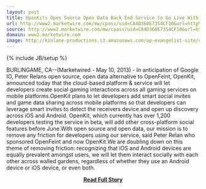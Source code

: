 ```yaml
---
layout: post
title: OpenKits Open Source Open Data Back End Service to Go Live With Universal Social Graph Across IOS Android for Frictionless User Acquisition and Sharing 
url: http://www2.marketwire.com/mw/cpass/uid=CA4D368E7354CF10&url=http%3A%2F%2Fwww2.marketwire.com%2Fmw%2Frelease_html_b1%3Frelease_id%3D1016248%26tsource%3D3%26hitscounted%3DN
source: http://www2.marketwire.com/mw/cpass/uid=CA4D368E7354CF10&url=http%3A%2F%2Fwww2.marketwire.com%2Fmw%2Frelease_html_b1%3Frelease_id%3D1016248%26tsource%3D3%26hitscounted%3DN
domain: www2.marketwire.com
image: http://kinlane-productions.s3.amazonaws.com/ap-evangelist-site/curated/screenshots/8571_www2_marketwire_com.png
---
```

{% include JB/setup %}<p>BURLINGAME, CA--(Marketwired - May 10, 2013) - In anticipation of Google IO, Peter Relans open source, open data alternative to OpenFeint, OpenKit, announced today that the cloud-based platform &amp; service will let developers create social gaming interactions across all gaming services on mobile platforms.OpenKit plans to let developers add smart social invites and game data sharing across mobile platforms so that developers can leverage smart invites to detect the receivers device and open up discovery across iOS and Android. OpenKit, which currently has over 1,200 developers testing the service in beta, will add other cross-platform social features before June.With open source and open data, our mission is to remove any friction for developers using our service, said Peter Relan who sponsored OpenFeint and now OpenKit.We are doubling down on this theme of removing friction: recognizing that iOS and Android devices are equally prevalent amongst users, we will let them interact socially with each other across walled gardens, regardless of whether they use an Android device or iOS device, or even both.</p>
<center><p><a href="http://www2.marketwire.com/mw/cpass/uid=CA4D368E7354CF10&url=http%3A%2F%2Fwww2.marketwire.com%2Fmw%2Frelease_html_b1%3Frelease_id%3D1016248%26tsource%3D3%26hitscounted%3DN" style='padding:25px; font-sze:18px; font-weight: bold;'>Read Full Story</a></p></center>
